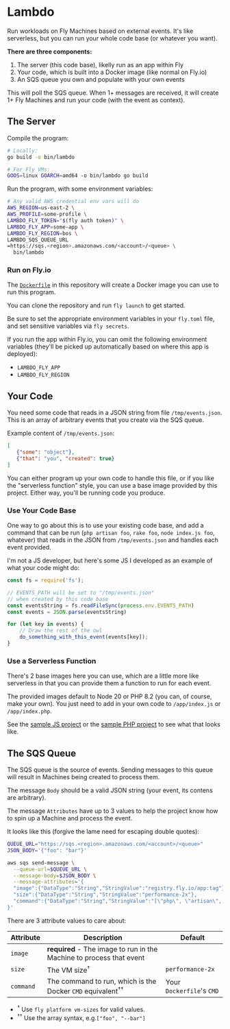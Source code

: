 # Lambdo

Run workloads on Fly Machines based on external events. It's like serverless, but you can run your whole code base (or whatever you want).

**There are three components:**

1. The server (this code base), likelly run as an app within Fly
2. Your code, which is built into a Docker image (like normal on Fly.io)
3. An SQS queue you own and populate with your own events

This will poll the SQS queue. When 1+ messages are received, it will create 1+ Fly Machines and run your code (with the event as context).

## The Server

Compile the program:

```bash
# Locally:
go build -o bin/lambdo

# For Fly VMs:
GOOS=linux GOARCH=amd64 -o bin/lambdo go build
```

Run the program, with some environment variables:

```bash
# Any valid AWS credential env vars will do
AWS_REGION=us-east-2 \
AWS_PROFILE=some-profile \
LAMBDO_FLY_TOKEN="$(fly auth token)" \
LAMBDO_FLY_APP=some-app \
LAMBDO_FLY_REGION=bos \
LAMBDO_SQS_QUEUE_URL
=https://sqs.<region>.amazonaws.com/<account>/<queue> \
  bin/lambdo
```

### Run on Fly.io

The [`Dockerfile`](Dockerfile) in this repository will create a Docker image you can use to run this program.

You can clone the repository and run `fly launch` to get started.

Be sure to set the appropriate environment variables in your `fly.toml` file, and set sensitive variables via `fly secrets`.

If you run the app within Fly.io, you can omit the following environment variables
(they'll be picked up automatically based on where this app is deployed):

* `LAMBDO_FLY_APP`
* `LAMBDO_FLY_REGION`

## Your Code

You need some code that reads in a JSON string from file `/tmp/events.json`. This is an array of arbitrary events that you create via the SQS queue.

Example content of `/tmp/events.json`:

```json
[
   {"some": "object"},
   {"that": "you", "created": true}
]
```

You can either program up your own code to handle this file, or if you like the "serverless function" style, you can use a base image provided by this project.
Either way, you'll be running code you produce.

### Use Your Code Base

One way to go about this is to use your existing code base, and add a command that can be run (`php artisan foo`, `rake foo`, `node index.js foo`, whatever)
that reads in the JSON from `/tmp/events.json` and handles each event provided.

I'm not a JS developer, but here's some JS I developed as an example of what your code might do:

```js
const fs = require('fs');

// EVENTS_PATH will be set to "/tmp/events.json"
// when created by this code base
const eventsString = fs.readFileSync(process.env.EVENTS_PATH)
const events = JSON.parse(eventsString)

for (let key in events) {
    // Draw the rest of the owl
    do_something_with_this_event(events[key]);
}
```

### Use a Serverless Function

There's 2 base images here you can use, which are a little more like serverless in that you can provide them a function to run for each event.

The provided images default to Node 20 or PHP 8.2 (you can, of course, make your own). You just need to add in your own code to `/app/index.js` or `/app/index.php`.

See the [sample JS project](runtimes/js/sample-project) or the [sample PHP project](runtimes/php/sample-project) to see what that looks like.

## The SQS Queue

The SQS queue is the source of events. Sending messages to this queue will result in Machines being created to process them.

The message `Body` should be a valid JSON string (your event, its contens are arbitrary).

The message `Attributes` have up to 3 values to help the project know how to spin up a Machine and process the event.

It looks like this (forgive the lame need for escaping double quotes):

```bash
QUEUE_URL="https://sqs.<region>.amazonaws.com/<account>/<queue>"
JSON_BODY='{"foo": "bar"}'

aws sqs send-message \
  --queue-url=$QUEUE_URL \
  --message-body=$JSON_BODY \
  --message-attributes='{
  "image":{"DataType":"String","StringValue":"registry.fly.io/app:tag"},
  "size":{"DataType":"String","StringValue":"performance-2x"},
  "command":{"DataType":"String","StringValue":"[\"php\", \"artisan\", \"foo\"]"},
}'
```

There are 3 attribute values to care about:

| Attribute | Description                                                           | Default                  |
|-----------|-----------------------------------------------------------------------|--------------------------|
| `image`   | **required** - The image to run in the Machine to process that event  |                          |
| `size` | The VM size<sup>†</sup>                                               | `performance-2x`         |
| `command` | The command to run, which is the Docker `CMD` equivalent<sup>††</sup> | Your `Dockerfile`'s `CMD` |

- <sup>†</sup> Use `fly platform vm-sizes` for valid values.
- <sup>††</sup> Use the array syntax, e.g.`["foo", "--bar"]`